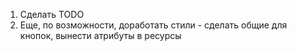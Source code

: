 1. Сделать TODO
2. Еще, по возможности, доработать стили - сделать общие для кнопок, вынести атрибуты в ресурсы
